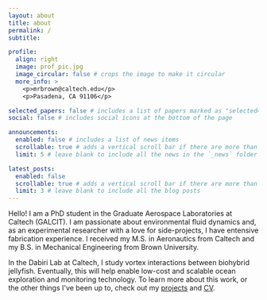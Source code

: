 ```yaml
---
layout: about
title: about
permalink: /
subtitle:

profile:
  align: right
  image: prof_pic.jpg
  image_circular: false # crops the image to make it circular
  more_info: >
    <p>mrbrown@caltech.edu</p>
    <p>Pasadena, CA 91106</p>

selected_papers: false # includes a list of papers marked as "selected={true}"
social: false # includes social icons at the bottom of the page

announcements:
  enabled: false # includes a list of news items
  scrollable: true # adds a vertical scroll bar if there are more than 3 news items
  limit: 5 # leave blank to include all the news in the `_news` folder

latest_posts:
  enabled: false
  scrollable: true # adds a vertical scroll bar if there are more than 3 new posts items
  limit: 3 # leave blank to include all the blog posts
---
```


Hello! I am a PhD student in the Graduate Aerospace Laboratories at Caltech (GALCIT). I am passionate about environmental fluid dynamics and, as an experimental researcher with a love for side-projects, I have entensive fabrication experience. I received my M.S. in Aeronautics from Caltech and my B.S. in Mechanical Engineering from Brown University. 

In the Dabiri Lab at Caltech, I study vortex interactions between biohybrid jellyfish. Eventually, this will help enable low-cost and scalable ocean exploration and monitoring technology. To learn more about this work, or the other things I've been up to, check out my [projects](/projects/) and [CV](/cv/).

